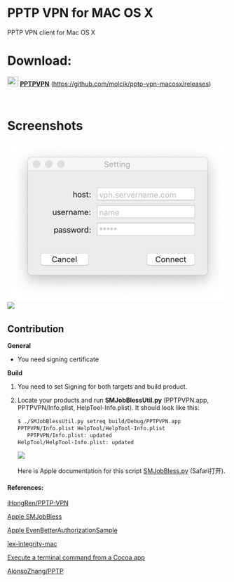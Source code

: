 # PPTP VPN for MAC OS X
PPTP VPN client for Mac OS X 



# Download: 
<img src="./screenshots/icon.png" width="25px" height="22px" /> [**PPTPVPN**](https://github.com/molcik/pptp-vpn-macosx/releases) (https://github.com/molcik/pptp-vpn-macosx/releases)

 </br> 

# Screenshots


<img src="./screenshots/screenshot.png" />
<img src="./screenshots/menu.png" width="20%" />


## Contribution

**General**

- You need signing certificate

**Build**

1. You need to set Signing for both targets and build product.

2. Locate your products and run **SMJobBlessUtil.py** (PPTPVPN.app, PPTPVPN/Info.plist, HelpTool-Info.plist). It should look like this:

   ```shell
   $ ./SMJobBlessUtil.py setreq build/Debug/PPTPVPN.app PPTPVPN/Info.plist HelpTool/HelpTool-Info.plist
      PPTPVPN/Info.plist: updated
   HelpTool/HelpTool-Info.plist: updated
   ```


	<img src="./screenshots/shell.png" width="70%"/>

   Here is Apple documentation for this script [SMJobBless.py](https://developer.apple.com/library/archive/samplecode/SMJobBless/Listings/ReadMe_txt.html#//apple_ref/doc/uid/DTS40010071-ReadMe_txt-DontLinkElementID_3) (Safari打开).


#### References:
[iHongRen/PPTP-VPN](https://github.com/iHongRen/pptp-vpn)

[Apple SMJobBless](https://developer.apple.com/library/archive/samplecode/SMJobBless/Introduction/Intro.html)

[Apple EvenBetterAuthorizationSample](https://developer.apple.com/library/archive/samplecode/EvenBetterAuthorizationSample/Introduction/Intro.html)

[lex-integrity-mac](https://github.com/davidjosefson/lex-integrity-mac) 

[Execute a terminal command from a Cocoa app](https://stackoverflow.com/questions/412562/execute-a-terminal-command-from-a-cocoa-app/412573#412573)

[AlonsoZhang/PPTP](https://github.com/AlonsoZhang/PPTP)
